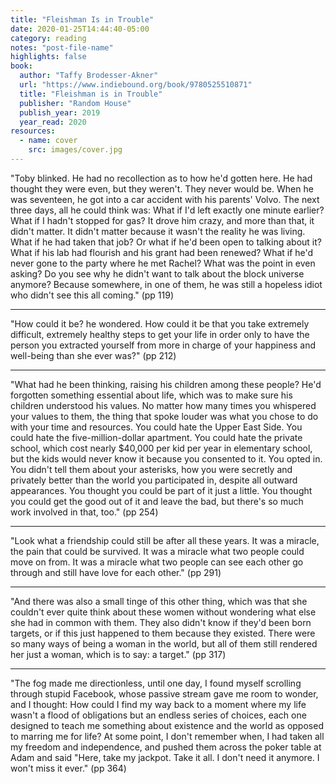 ```yaml
---
title: "Fleishman Is in Trouble"
date: 2020-01-25T14:44:40-05:00
category: reading
notes: "post-file-name"
highlights: false
book:
  author: "Taffy Brodesser-Akner"
  url: "https://www.indiebound.org/book/9780525510871"
  title: "Fleishman is in Trouble"
  publisher: "Random House"
  publish_year: 2019
  year_read: 2020
resources:
  - name: cover
    src: images/cover.jpg
---
```


"Toby blinked. He had no recollection as to how he'd gotten here. He had thought they were even, but they weren't. They never would be. When he was seventeen, he got into a car accident with his parents' Volvo. The next three days, all he could think was: What if I'd left exactly one minute earlier? What if I hadn't stopped for gas? It drove him crazy, and more than that, it didn't matter. It didn't matter because it wasn't the reality he was living. What if he had taken that job? Or what if he'd been open to talking about it? What if his lab had flourish and his grant had been renewed? What if he'd never gone to the party where he met Rachel? What was the point in even asking? Do you see why he didn't want to talk about the block universe anymore? Because somewhere, in one of them, he was still a hopeless idiot who didn't see this all coming." (pp 119)

----

"How could it be? he wondered. How could it be that you take extremely difficult, extremely healthy steps to get your life in order only to have the person you extracted yourself from more in charge of your happiness and well-being than she ever was?" (pp 212)

----

"What had he been thinking, raising his children among these people? He'd forgotten something essential about life, which was to make sure his children understood his values. No matter how many times you whispered your values to them, the thing that spoke louder was what you chose to do with your time and resources. You could hate the Upper East Side. You could hate the five-million-dollar apartment. You could hate the private school, which cost nearly $40,000 per kid per year in elementary school, but the kids would never know it because you consented to it. You opted in. You didn't tell them about your asterisks, how you were secretly and privately better than the world you participated in, despite all outward appearances. You thought you could be part of it just a little. You thought you could get the good out of it and leave the bad, but there's so much work involved in that, too." (pp 254)

----

"Look what a friendship could still be after all these years. It was a miracle, the pain that could be survived. It was a miracle what two people could move on from. It was a miracle what two people can see each other go through and still have love for each other." (pp 291)

----

"And there was also a small tinge of this other thing, which was that she couldn't ever quite think about these women without wondering what else she had in common with them. They also didn't know if they'd been born targets, or if this just happened to them because they existed. There were so many ways of being a woman in the world, but all of them still rendered her just a woman, which is to say: a target." (pp 317)

----

"The fog made me directionless, until one day, I found myself scrolling through stupid Facebook, whose passive stream gave me room to wonder, and I thought: How could I find my way back to a moment where my life wasn't a flood of obligations but an endless series of choices, each one designed to teach me something about existence and the world as opposed to marring me for life? At some point, I don't remember when, I had taken all my freedom and independence, and pushed them across the poker table at Adam and said "Here, take my jackpot. Take it all. I don't need it anymore. I won't miss it ever." (pp 364)
